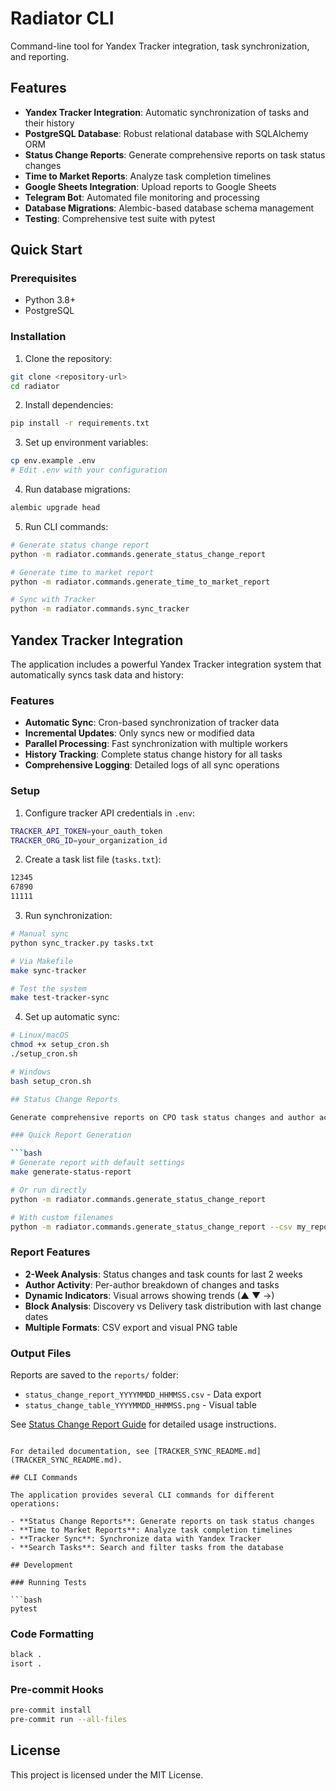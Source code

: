 # Radiator CLI

Command-line tool for Yandex Tracker integration, task synchronization, and reporting.

## Features

- **Yandex Tracker Integration**: Automatic synchronization of tasks and their history
- **PostgreSQL Database**: Robust relational database with SQLAlchemy ORM
- **Status Change Reports**: Generate comprehensive reports on task status changes
- **Time to Market Reports**: Analyze task completion timelines
- **Google Sheets Integration**: Upload reports to Google Sheets
- **Telegram Bot**: Automated file monitoring and processing
- **Database Migrations**: Alembic-based database schema management
- **Testing**: Comprehensive test suite with pytest

## Quick Start

### Prerequisites

- Python 3.8+
- PostgreSQL

### Installation

1. Clone the repository:
```bash
git clone <repository-url>
cd radiator
```

2. Install dependencies:
```bash
pip install -r requirements.txt
```

3. Set up environment variables:
```bash
cp env.example .env
# Edit .env with your configuration
```

4. Run database migrations:
```bash
alembic upgrade head
```

5. Run CLI commands:
```bash
# Generate status change report
python -m radiator.commands.generate_status_change_report

# Generate time to market report  
python -m radiator.commands.generate_time_to_market_report

# Sync with Tracker
python -m radiator.commands.sync_tracker
```

## Yandex Tracker Integration

The application includes a powerful Yandex Tracker integration system that automatically syncs task data and history:

### Features

- **Automatic Sync**: Cron-based synchronization of tracker data
- **Incremental Updates**: Only syncs new or modified data
- **Parallel Processing**: Fast synchronization with multiple workers
- **History Tracking**: Complete status change history for all tasks
- **Comprehensive Logging**: Detailed logs of all sync operations

### Setup

1. Configure tracker API credentials in `.env`:
```bash
TRACKER_API_TOKEN=your_oauth_token
TRACKER_ORG_ID=your_organization_id
```

2. Create a task list file (`tasks.txt`):
```txt
12345
67890
11111
```

3. Run synchronization:
```bash
# Manual sync
python sync_tracker.py tasks.txt

# Via Makefile
make sync-tracker

# Test the system
make test-tracker-sync
```

4. Set up automatic sync:
```bash
# Linux/macOS
chmod +x setup_cron.sh
./setup_cron.sh

# Windows
bash setup_cron.sh

## Status Change Reports

Generate comprehensive reports on CPO task status changes and author activity:

### Quick Report Generation

```bash
# Generate report with default settings
make generate-status-report

# Or run directly
python -m radiator.commands.generate_status_change_report

# With custom filenames
python -m radiator.commands.generate_status_change_report --csv my_report.csv --table my_table.png
```

### Report Features

- **2-Week Analysis**: Status changes and task counts for last 2 weeks
- **Author Activity**: Per-author breakdown of changes and tasks
- **Dynamic Indicators**: Visual arrows showing trends (▲ ▼ →)
- **Block Analysis**: Discovery vs Delivery task distribution with last change dates
- **Multiple Formats**: CSV export and visual PNG table

### Output Files

Reports are saved to the `reports/` folder:
- `status_change_report_YYYYMMDD_HHMMSS.csv` - Data export
- `status_change_table_YYYYMMDD_HHMMSS.png` - Visual table

See [Status Change Report Guide](docs/guides/STATUS_CHANGE_REPORT_GUIDE.md) for detailed usage instructions.
```

For detailed documentation, see [TRACKER_SYNC_README.md](TRACKER_SYNC_README.md).

## CLI Commands

The application provides several CLI commands for different operations:

- **Status Change Reports**: Generate reports on task status changes
- **Time to Market Reports**: Analyze task completion timelines  
- **Tracker Sync**: Synchronize data with Yandex Tracker
- **Search Tasks**: Search and filter tasks from the database

## Development

### Running Tests

```bash
pytest
```

### Code Formatting

```bash
black .
isort .
```

### Pre-commit Hooks

```bash
pre-commit install
pre-commit run --all-files
```

## License

This project is licensed under the MIT License.
